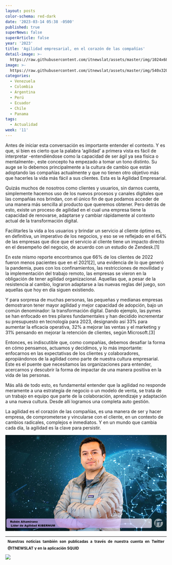 ```yaml
---
layout: posts
color-schema: red-dark
date: '2023-03-14 05:38 -0500'
published: true
superNews: false
superArticle: false
year: '2023'
title: 'Agilidad empresarial, en el corazón de las compañías'
detail-image: >-
  https://raw.githubusercontent.com/itnewslat/assets/master/img/1024x680/Ruben-Altamirano-g.jpg
image: >-
  https://raw.githubusercontent.com/itnewslat/assets/master/img/540x320/Ruben-Altamirano-p.jpg
categories:
  - Venezuela
  - Colombia
  - Argentina
  - Perú
  - Ecuador
  - Chile
  - Panama
tags:
  - Actualidad
week: '11'
---
```

Antes de iniciar esta conversación es importante entender el contexto. Y es que, si bien es cierto que la palabra ‘agilidad’ a primera vista es fácil de interpretar -entendiéndose como la capacidad de ser ágil ya sea física o mentalmente-, este concepto ha empezado a tomar un tono distinto. Su auge se lo debemos principalmente a la cultura de cambio que están adoptando las compañías actualmente y que no tienen otro objetivo más que hacerles la vida más fácil a sus clientes. Esta es la Agilidad Empresarial.

Quizás muchos de nosotros como clientes y usuarios, sin darnos cuenta, simplemente hacemos uso de los nuevos procesos y canales digitales que las compañías nos brindan, con el único fin de que podamos acceder de una manera más sencilla al producto que queremos obtener. Pero detrás de esto, existe un proceso de agilidad en el cual una empresa tiene la capacidad de renovarse, adaptarse y cambiar rápidamente al contexto actual de la transformación digital.
 
Facilitarles la vida a los usuarios y brindar un servicio al cliente óptimo es, en definitiva, un imperativo de los negocios, y eso se ve reflejado en el 64% de las empresas que dice que el servicio al cliente tiene un impacto directo en el desempeño del negocio, de acuerdo con un estudio de Zendesk.[1]
 
En este mismo reporte encontramos que 66% de los clientes de 2022 fueron menos pacientes que en el 2021[2], una evidencia de lo que generó la pandemia, pues con los confinamientos, las restricciones de movilidad y la implementación del trabajo remoto, las empresas se vieron en la obligación de tener agilidad organizacional. Aquellas que, a pesar de la resistencia al cambio, lograron adaptarse a las nuevas reglas del juego, son aquellas que hoy en día siguen existiendo.
 
Y para sorpresa de muchas personas, las pequeñas y medianas empresas demostraron tener mayor agilidad y mejor capacidad de adopción, bajo un común denominador: la transformación digital. Dando ejemplo, las pymes se han enfocado en tres pilares fundamentales y han decidido incrementar su presupuesto en tecnología para 2023, designando así 33% para aumentar la eficacia operativa, 32% a mejorar las ventas y el marketing y 31% pensando en mejorar la retención de clientes, según Microsoft.[3]
 
Entonces, es indiscutible que, como compañías, debemos desafiar la forma en cómo pensamos, actuamos y decidimos, y lo más importante: enfocarnos en las expectativas de los clientes y colaboradores, apropiándonos de la agilidad como parte de nuestra cultura empresarial. Este es el puente que necesitamos las organizaciones para entender, acercarnos y descubrir la forma de impactar de una manera positiva en la vida de las personas.
 
Más allá de todo esto, es fundamental entender que la agilidad no responde meramente a una estrategia de negocio o un modelo de venta, se trata de un trabajo en equipo que parte de la colaboración, aprendizaje y adaptación a una nueva cultura. Desde allí logramos una completa auto gestión.
 
La agilidad es el corazón de las compañías, es una manera de ser y hacer empresa, de comprometerse y vincularse con el cliente, en un contexto de cambios radicales, complejos e inmediatos. Y en un mundo que cambia cada día, la agilidad es la clave para persistir.

![](https://raw.githubusercontent.com/itnewslat/assets/master/img/540x320/Ruben-Altamirano-p.jpg)

<table style="height: 42px;" width="569">
<tbody>
<tr>
<td style="text-align: justify;"><sub><strong>Nuestras noticias también son publicadas a través de nuestra cuenta en Twitter <a href="https://twitter.com/itnewslat?lang=es">@ITNEWSLAT</a> y en la aplicación <a href="https://squidapp.co/en/">SQUID</a></strong></sub></td>
</tr>
</tbody>
</table>
<img src="https://tracker.metricool.com/c3po.jpg?hash=56f88a41e39ab42c063cc51676587a04"/>